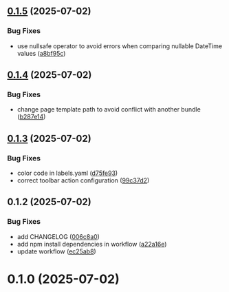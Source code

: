 ## [0.1.5](https://github.com/steeven-th/SuluGrapesJsBundle/compare/0.1.4...0.1.5) (2025-07-02)


### Bug Fixes

* use nullsafe operator to avoid errors when comparing nullable DateTime values ([a8bf95c](https://github.com/steeven-th/SuluGrapesJsBundle/commit/a8bf95c65fe6670dcad76745c81d88914a7a2bad))



## [0.1.4](https://github.com/steeven-th/SuluGrapesJsBundle/compare/0.1.3...0.1.4) (2025-07-02)


### Bug Fixes

* change page template path to avoid conflict with another bundle ([b287e14](https://github.com/steeven-th/SuluGrapesJsBundle/commit/b287e14521bccf0b21b9a0cec5c1cb310bba3e06))



## [0.1.3](https://github.com/steeven-th/SuluGrapesJsBundle/compare/0.1.2...0.1.3) (2025-07-02)


### Bug Fixes

* color code in labels.yaml ([d75fe93](https://github.com/steeven-th/SuluGrapesJsBundle/commit/d75fe938532e5d914392490bd665de90a4af2d55))
* correct toolbar action configuration ([99c37d2](https://github.com/steeven-th/SuluGrapesJsBundle/commit/99c37d298d8224e416d6d393debfa27aad1e17e3))



## 0.1.2 (2025-07-02)


### Bug Fixes

* add CHANGELOG ([006c8a0](https://github.com/steeven-th/SuluGrapesJsBundle/commit/006c8a0b482d4e0f2a18dba5b588f34ceb29e7e1))
* add npm install dependencies in workflow ([a22a16e](https://github.com/steeven-th/SuluGrapesJsBundle/commit/a22a16e8faf5c947e7080ceb724fd5c478836426))
* update workflow ([ec25ab8](https://github.com/steeven-th/SuluGrapesJsBundle/commit/ec25ab843e70f6321e1fb78b9995b5b175e3e627))



# 0.1.0 (2025-07-02)



